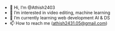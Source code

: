 - 👋 Hi, I’m @Athish2403
- 👀 I’m interested in video editing, machine learning 
- 🌱 I’m currently learning web development AI & DS
- 📫 How to reach me (athish2431.05@gmail.com)

<!---
Athish2403/Athish2403 is a ✨ special ✨ repository because its `README.md` (this file) appears on your GitHub profile.
You can click the Preview link to take a look at your changes.
--->
